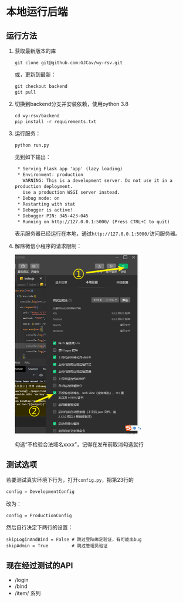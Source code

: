 # 本地运行后端

## 运行方法

1. 获取最新版本的库

    ```shell
    git clone git@github.com:GJCav/wy-rsv.git
    ```

    或，更新到最新：

    ```shell
    git checkout backend
    git pull
    ```

  

2. 切换到backend分支并安装依赖，使用python 3.8

   ```shell
   cd wy-rsv/backend
   pip install -r requirements.txt
   ```

   

3. 运行服务：

   ```chell
   python run.py
   ```

   见到如下输出：

   ```
    * Serving Flask app 'app' (lazy loading)
    * Environment: production
      WARNING: This is a development server. Do not use it in a production deployment.
      Use a production WSGI server instead.
    * Debug mode: on
    * Restarting with stat
    * Debugger is active!
    * Debugger PIN: 345-423-045
    * Running on http://127.0.0.1:5000/ (Press CTRL+C to quit)
   ```

   表示服务器已经运行在本地，通过`http://127.0.0.1:5000/`访问服务器。

4. 解除微信小程序的请求限制：

   <img src="./nolimit.png" style="zoom:50%;" />

   勾选“不检验合法域名xxxx”，记得在发布前取消勾选就行


## 测试选项

若要测试真实环境下行为，打开`config.py`，把第23行的

```python
config = DevelopmentConfig
```

改为：

```
config = ProductionConfig
```

然后自行决定下两行的设置：

```
skipLoginAndBind = False # 跳过登陆绑定验证，有可能出bug
skipAdmin = True		 # 跳过管理员验证
```





## 现在经过测试的API

* /login
* /bind
* /item/ 系列

   

